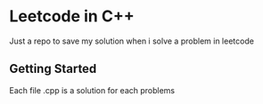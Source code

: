 # Leetcode in C++

Just a repo to save my solution when i solve a problem in leetcode

## Getting Started

Each file .cpp is a solution for each problems
